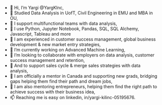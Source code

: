 - 👋 Hi, I’m Yargi @YargKlnc,
- 👋 Studied Data Analysis in UofT, Civil Engineering in EMU and MBA in OU,
- 👀 I support multifunctional teams with data analysis,
- 👀 I use Python, Jupyter Notebook, Pandas, SQL, SQL Alchemy, Javascript, Tableau and more
- 👀 I am experienced in customer success management, global business development & new market entry strategies, 
- 🌱 I’m currently working on Advanced Machine Learning,
- 💞️ I’m looking to collaborate with employers on data analysis, customer success management and retention,
- 💞️ And to support sales cycle & merge sales strategies with data analysis,
- 👋 I am officially a mentor in Canada and supporting new grads, bridging gaps helping them find their path and dream jobs,
- 👋 I am also mentoring entrepreneurs, helping them find the right path to achieve success with their business idea,
- 📫 Reaching me is easy on linkedin, in/yargi-kilinc-05195676.


